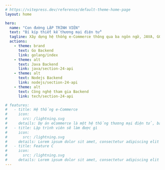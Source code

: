 ```yaml
---
# https://vitepress.dev/reference/default-theme-home-page
layout: home

hero:
  name: "Con đường LẬP TRÌNH VIÊN"
  text: "Bí kíp thiết kế thương mại điện tử"
  tagline: Xây dựng hệ thống e-Commerce thông qua ba ngôn ngữ, JAVA, GO, NODE.js và nhiều stacks công nghệ khác như AWS, Elasticsearch, RabbitMQ, Kafka, Nginx, Redis...
  actions:
    - theme: brand
      text: Go Backend
      link: golang/index
    - theme: alt
      text: Java Backend
      link: java/section-24-api
    - theme: alt
      text: Nodejs Backend
      link: nodejs/section-24-api
    - theme: alt
      text: Công nghệ tham gia Backend
      link: tech/section-24-api  

# features:
#   - title: Hệ thống e-Commerce
#     icon:
#       src: /lightning.svg
#     details: Dự án eCommerce là một hệ thống thương mại điện tử, bao gồm hệ thống eCommerce frontEnd và Backend. Nó được triển khai dựa trên ba ngôn ngữ chính là JAVA, GO, NODE.js và được triển khai bằng cách sử dụng công cụ chứa Docker. 
#   - title: Lập trình viên sẽ làm được gì
#     icon:
#       src: /lightning.svg
#     details: Lorem ipsum dolor sit amet, consectetur adipiscing elit
#   - title: Feature C
#     icon:
#       src: /lightning.svg
#     details: Lorem ipsum dolor sit amet, consectetur adipiscing elit
---
```


